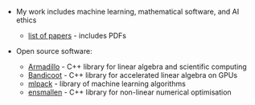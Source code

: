 * My work includes machine learning, mathematical software, and AI ethics
  - [list of papers](https://conradsanderson.id.au/papers.html) - includes PDFs

* Open source software:
  - [Armadillo](https://arma.sourceforge.net) - C++ library for linear algebra and scientific computing
  - [Bandicoot](https://coot.sourceforge.io) - C++ library for accelerated linear algebra on GPUs
  - [mlpack](https://mlpack.org) - library of machine learning algorithms
  - [ensmallen](https://ensmallen.org) - C++ library for non-linear numerical optimisation
